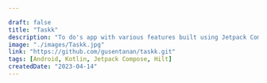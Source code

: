 ```yaml
---

draft: false
title: "Taskk"
description: "To do's app with various features built using Jetpack Compose"
image: "./images/Taskk.jpg"
link: "https://github.com/gusentanan/taskk.git"
tags: [Android, Kotlin, Jetpack Compose, Hilt]
createdDate: "2023-04-14"
---
```

